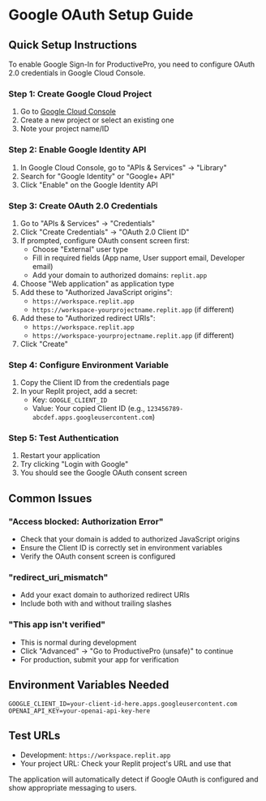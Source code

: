 # Google OAuth Setup Guide

## Quick Setup Instructions

To enable Google Sign-In for ProductivePro, you need to configure OAuth 2.0 credentials in Google Cloud Console.

### Step 1: Create Google Cloud Project
1. Go to [Google Cloud Console](https://console.cloud.google.com/)
2. Create a new project or select an existing one
3. Note your project name/ID

### Step 2: Enable Google Identity API
1. In Google Cloud Console, go to "APIs & Services" → "Library"
2. Search for "Google Identity" or "Google+ API"
3. Click "Enable" on the Google Identity API

### Step 3: Create OAuth 2.0 Credentials
1. Go to "APIs & Services" → "Credentials"
2. Click "Create Credentials" → "OAuth 2.0 Client ID"
3. If prompted, configure OAuth consent screen first:
   - Choose "External" user type
   - Fill in required fields (App name, User support email, Developer email)
   - Add your domain to authorized domains: `replit.app`
4. Choose "Web application" as application type
5. Add these to "Authorized JavaScript origins":
   - `https://workspace.replit.app`
   - `https://workspace-yourprojectname.replit.app` (if different)
6. Add these to "Authorized redirect URIs":
   - `https://workspace.replit.app`
   - `https://workspace-yourprojectname.replit.app` (if different)
7. Click "Create"

### Step 4: Configure Environment Variable
1. Copy the Client ID from the credentials page
2. In your Replit project, add a secret:
   - Key: `GOOGLE_CLIENT_ID`
   - Value: Your copied Client ID (e.g., `123456789-abcdef.apps.googleusercontent.com`)

### Step 5: Test Authentication
1. Restart your application
2. Try clicking "Login with Google"
3. You should see the Google OAuth consent screen

## Common Issues

### "Access blocked: Authorization Error"
- Check that your domain is added to authorized JavaScript origins
- Ensure the Client ID is correctly set in environment variables
- Verify the OAuth consent screen is configured

### "redirect_uri_mismatch"
- Add your exact domain to authorized redirect URIs
- Include both with and without trailing slashes

### "This app isn't verified"
- This is normal during development
- Click "Advanced" → "Go to ProductivePro (unsafe)" to continue
- For production, submit your app for verification

## Environment Variables Needed

```
GOOGLE_CLIENT_ID=your-client-id-here.apps.googleusercontent.com
OPENAI_API_KEY=your-openai-api-key-here
```

## Test URLs
- Development: `https://workspace.replit.app`
- Your project URL: Check your Replit project's URL and use that

The application will automatically detect if Google OAuth is configured and show appropriate messaging to users.